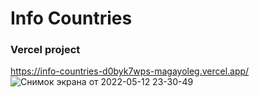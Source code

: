 # Info Countries
### **Vercel project** 
https://info-countries-d0byk7wps-magayoleg.vercel.app/
![Снимок экрана от 2022-05-12 23-30-49](https://user-images.githubusercontent.com/59375709/172071914-609267c3-2bf7-4ebb-a022-f6d95a6c1886.png)


